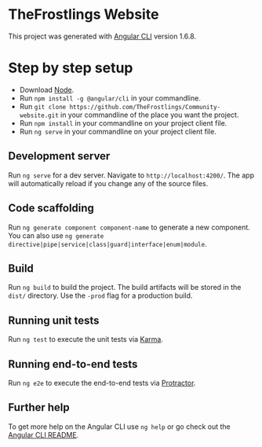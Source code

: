 # TheFrostlings Website

This project was generated with [Angular CLI](https://github.com/angular/angular-cli) version 1.6.8.

# Step by step setup

- Download [Node](https://nodejs.org/en/).
- Run `npm install -g @angular/cli` in your commandline.
- Run `git clone https://github.com/TheFrostlings/Community-website.git` in your commandline of the place you want the project.
- Run `npm install` in your commandline on your project client file.
- Run `ng serve` in your commandline on your project client file.

## Development server

Run `ng serve` for a dev server. Navigate to `http://localhost:4200/`. The app will automatically reload if you change any of the source files.

## Code scaffolding

Run `ng generate component component-name` to generate a new component. You can also use `ng generate directive|pipe|service|class|guard|interface|enum|module`.

## Build

Run `ng build` to build the project. The build artifacts will be stored in the `dist/` directory. Use the `-prod` flag for a production build.

## Running unit tests

Run `ng test` to execute the unit tests via [Karma](https://karma-runner.github.io).

## Running end-to-end tests

Run `ng e2e` to execute the end-to-end tests via [Protractor](http://www.protractortest.org/).

## Further help

To get more help on the Angular CLI use `ng help` or go check out the [Angular CLI README](https://github.com/angular/angular-cli/blob/master/README.md).
